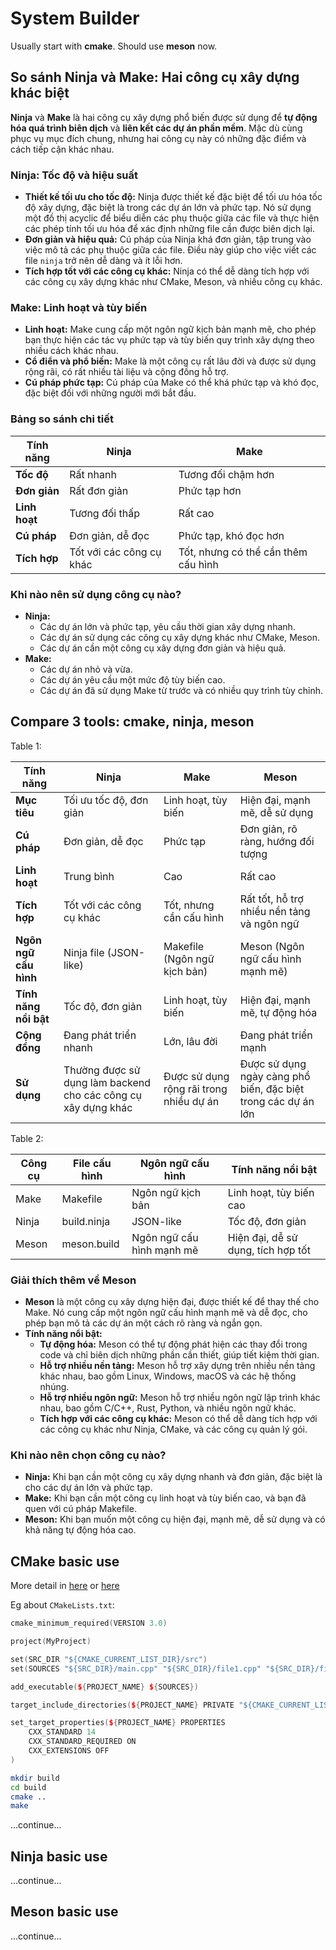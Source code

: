 # System Builder

Usually start with **cmake**.
Should use **meson** now.

## So sánh Ninja và Make: Hai công cụ xây dựng khác biệt

**Ninja** và **Make** là hai công cụ xây dựng phổ biến được sử dụng để **tự động hóa quá trình biên dịch** và **liên kết các dự án phần mềm**. Mặc dù cùng phục vụ mục đích chung, nhưng hai công cụ này có những đặc điểm và cách tiếp cận khác nhau.

### Ninja: Tốc độ và hiệu suất

* **Thiết kế tối ưu cho tốc độ:** Ninja được thiết kế đặc biệt để tối ưu hóa tốc độ xây dựng, đặc biệt là trong các dự án lớn và phức tạp. Nó sử dụng một đồ thị acyclic để biểu diễn các phụ thuộc giữa các file và thực hiện các phép tính tối ưu hóa để xác định những file cần được biên dịch lại.
* **Đơn giản và hiệu quả:** Cú pháp của Ninja khá đơn giản, tập trung vào việc mô tả các phụ thuộc giữa các file. Điều này giúp cho việc viết các file `ninja` trở nên dễ dàng và ít lỗi hơn.
* **Tích hợp tốt với các công cụ khác:** Ninja có thể dễ dàng tích hợp với các công cụ xây dựng khác như CMake, Meson, và nhiều công cụ khác.

### Make: Linh hoạt và tùy biến

* **Linh hoạt:** Make cung cấp một ngôn ngữ kịch bản mạnh mẽ, cho phép bạn thực hiện các tác vụ phức tạp và tùy biến quy trình xây dựng theo nhiều cách khác nhau.
* **Cổ điển và phổ biến:** Make là một công cụ rất lâu đời và được sử dụng rộng rãi, có rất nhiều tài liệu và cộng đồng hỗ trợ.
* **Cú pháp phức tạp:** Cú pháp của Make có thể khá phức tạp và khó đọc, đặc biệt đối với những người mới bắt đầu.

### Bảng so sánh chi tiết

| Tính năng | Ninja | Make |
|---|---|---|
| **Tốc độ** | Rất nhanh | Tương đối chậm hơn |
| **Đơn giản** | Rất đơn giản | Phức tạp hơn |
| **Linh hoạt** | Tương đối thấp | Rất cao |
| **Cú pháp** | Đơn giản, dễ đọc | Phức tạp, khó đọc hơn |
| **Tích hợp** | Tốt với các công cụ khác | Tốt, nhưng có thể cần thêm cấu hình |

### Khi nào nên sử dụng công cụ nào?

* **Ninja:**
    * Các dự án lớn và phức tạp, yêu cầu thời gian xây dựng nhanh.
    * Các dự án sử dụng các công cụ xây dựng khác như CMake, Meson.
    * Các dự án cần một công cụ xây dựng đơn giản và hiệu quả.
* **Make:**
    * Các dự án nhỏ và vừa.
    * Các dự án yêu cầu một mức độ tùy biến cao.
    * Các dự án đã sử dụng Make từ trước và có nhiều quy trình tùy chỉnh.

## Compare 3 tools: cmake, ninja, meson

Table 1: 

| Tính năng | Ninja | Make | Meson |
|---|---|---|---|
| **Mục tiêu** | Tối ưu tốc độ, đơn giản | Linh hoạt, tùy biến | Hiện đại, mạnh mẽ, dễ sử dụng |
| **Cú pháp** | Đơn giản, dễ đọc | Phức tạp | Đơn giản, rõ ràng, hướng đối tượng |
| **Linh hoạt** | Trung bình | Cao | Rất cao |
| **Tích hợp** | Tốt với các công cụ khác | Tốt, nhưng cần cấu hình | Rất tốt, hỗ trợ nhiều nền tảng và ngôn ngữ |
| **Ngôn ngữ cấu hình** | Ninja file (JSON-like) | Makefile (Ngôn ngữ kịch bản) | Meson (Ngôn ngữ cấu hình mạnh mẽ) |
| **Tính năng nổi bật** | Tốc độ, đơn giản | Linh hoạt, tùy biến | Hiện đại, mạnh mẽ, tự động hóa |
| **Cộng đồng** | Đang phát triển nhanh | Lớn, lâu đời | Đang phát triển mạnh |
| **Sử dụng** | Thường được sử dụng làm backend cho các công cụ xây dựng khác | Được sử dụng rộng rãi trong nhiều dự án | Được sử dụng ngày càng phổ biến, đặc biệt trong các dự án lớn |

Table 2:

| Công cụ | File cấu hình | Ngôn ngữ cấu hình | Tính năng nổi bật |
|---|---|---|---|
| Make | Makefile | Ngôn ngữ kịch bản | Linh hoạt, tùy biến cao |
| Ninja | build.ninja | JSON-like | Tốc độ, đơn giản |
| Meson | meson.build | Ngôn ngữ cấu hình mạnh mẽ | Hiện đại, dễ sử dụng, tích hợp tốt |

### Giải thích thêm về Meson

* **Meson** là một công cụ xây dựng hiện đại, được thiết kế để thay thế cho Make. Nó cung cấp một ngôn ngữ cấu hình mạnh mẽ và dễ đọc, cho phép bạn mô tả các dự án một cách rõ ràng và ngắn gọn.
* **Tính năng nổi bật:**
    * **Tự động hóa:** Meson có thể tự động phát hiện các thay đổi trong code và chỉ biên dịch những phần cần thiết, giúp tiết kiệm thời gian.
    * **Hỗ trợ nhiều nền tảng:** Meson hỗ trợ xây dựng trên nhiều nền tảng khác nhau, bao gồm Linux, Windows, macOS và các hệ thống nhúng.
    * **Hỗ trợ nhiều ngôn ngữ:** Meson hỗ trợ nhiều ngôn ngữ lập trình khác nhau, bao gồm C/C++, Rust, Python, và nhiều ngôn ngữ khác.
    * **Tích hợp với các công cụ khác:** Meson có thể dễ dàng tích hợp với các công cụ khác như Ninja, CMake, và các công cụ quản lý gói.

### Khi nào nên chọn công cụ nào?

* **Ninja:** Khi bạn cần một công cụ xây dựng nhanh và đơn giản, đặc biệt là cho các dự án lớn và phức tạp.
* **Make:** Khi bạn cần một công cụ linh hoạt và tùy biến cao, và bạn đã quen với cú pháp Makefile.
* **Meson:** Khi bạn muốn một công cụ hiện đại, mạnh mẽ, dễ sử dụng và có khả năng tự động hóa cao.

## CMake basic use

More detail in [here](../Simple_CAndCMake_Example/README.md) or [here](../Tutorial_CMake/README.md)

Eg about `CMakeLists.txt`:

```cpp
cmake_minimum_required(VERSION 3.0)

project(MyProject)

set(SRC_DIR "${CMAKE_CURRENT_LIST_DIR}/src")
set(SOURCES "${SRC_DIR}/main.cpp" "${SRC_DIR}/file1.cpp" "${SRC_DIR}/file2.cpp")

add_executable(${PROJECT_NAME} ${SOURCES})

target_include_directories(${PROJECT_NAME} PRIVATE "${CMAKE_CURRENT_LIST_DIR}/include")

set_target_properties(${PROJECT_NAME} PROPERTIES
    CXX_STANDARD 14
    CXX_STANDARD_REQUIRED ON
    CXX_EXTENSIONS OFF
)
```

```bash
mkdir build
cd build
cmake ..
make
```

...continue...

## Ninja basic use

...continue...

## Meson basic use

...continue...
